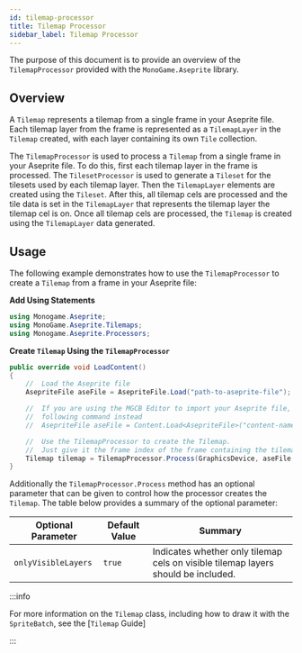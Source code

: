 ```yaml
---
id: tilemap-processor
title: Tilemap Processor
sidebar_label: Tilemap Processor
---
```


The purpose of this document is to provide an overview of the `TilemapProcessor` provided with the `MonoGame.Aseprite` library.

## Overview

A `Tilemap` represents a tilemap from a single frame in your Aseprite file. Each tilemap layer from the frame is represented as a `TilemapLayer` in the `Tilemap` created, with each layer containing its own `Tile` collection.

The `TilemapProcessor` is used to process a `Tilemap` from a single frame in your Aseprite file. To do this, first each tilemap layer in the frame is processed. The `TilesetProcessor` is used to generate a `Tileset` for the tilesets used by each tilemap layer. Then the `TilemapLayer` elements are created using the `Tileset`. After this, all tilemap cels are processed and the tile data is set in the `TilemapLayer` that represents the tilemap layer the tilemap cel is on. Once all tilemap cels are processed, the `Tilemap` is created using the `TilemapLayer` data generated.

## Usage

The following example demonstrates how to use the `TilemapProcessor` to create a `Tilemap` from a frame in your Aseprite file:

**Add Using Statements**

```cs
using Monogame.Aseprite;
using MonoGame.Aseprite.Tilemaps;
using Monogame.Aseprite.Processors;
```

**Create `Tilemap` Using the `TilemapProcessor`**

```cs
public override void LoadContent()
{
    //  Load the Aseprite file
    AsepriteFile aseFile = AsepriteFile.Load("path-to-aseprite-file");

    //  If you are using the MGCB Editor to import your Aseprite file, use the
    //  following command instead
    //  AsepriteFile aseFile = Content.Load<AsepriteFile>("content-name");

    //  Use the TilemapProcessor to create the Tilemap.
    //  Just give it the frame index of the frame containing the tilemap.
    Tilemap tilemap = TilemapProcessor.Process(GraphicsDevice, aseFile, frameIndex: 0);
}
```

Additionally the `TilemapProcessor.Process` method has an optional parameter that can be given to control how the processor creates the `Tilemap`. The table below provides a summary of the optional parameter:

| Optional Parameter  | Default Value | Summary                                                                           |
| ------------------- | ------------- | --------------------------------------------------------------------------------- |
| `onlyVisibleLayers` | `true`        | Indicates whether only tilemap cels on visible tilemap layers should be included. |

:::info

For more information on the `Tilemap` class, including how to draw it with the `SpriteBatch`, see the [`Tilemap` Guide]

:::
